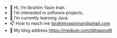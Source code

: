 - 👋 Hi, I’m Ibrahim Yasin Inan.
- 👀 I’m interested in software projects.
- 🌱 I’m currently learning Java.
- 📫 How to reach me ibrahimyasininan@gmail.com
- 📝 My blog address https://medium.com/@happydll
